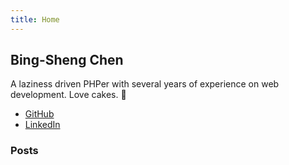 ```yaml
---
title: Home
---
```


## Bing-Sheng Chen

A laziness driven PHPer with several years of experience on web development. Love cakes. :cake:

* [GitHub](https://github.com/gundamew)
* [LinkedIn](https://www.linkedin.com/in/bschen/)

### Posts
